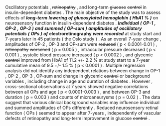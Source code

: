 Oscillatory potentials , ~~retinopathy~~ , and long-term ~~glucose~~ ~~control~~ in insulin-dependent diabetes . The main objective of the study was to assess effects of ***long-term*** ***lowering*** ***of*** ***glucosylated*** ***hemoglobin*** ***(*** ***HbA1*** ***%*** ***)*** on neurosensory function in insulin-dependent diabetes . ***Individual*** ***(*** ***OP-1*** ***,*** ***OP-2*** ***,*** ***OP-3*** ***)*** ***and*** ***summed*** ***(*** ***OP-sum*** ***)*** ***amplitudes*** ***of*** ***oscillatory*** ***potentials*** ***(*** ***OPs*** ***)*** ***of*** **electroretinography** ***were*** ***recorded*** at study start and 7-years later in 45 patients ( the Oslo study ) . As an overall 7-year change , amplitudes of OP-2 , OP-3 and OP-sum were ~~reduced~~ ( p < 0.0001-0.01 ) , ~~retinopathy~~ ~~worsened~~ ( p = 0.005 ) , intraocular pressure decreased ( p < 0.001 ) , systolic blood pressure increased ( p < 0.0002 ) , and glycemic ~~control~~ improved from HbA1 of 11.2 +/- 2.2 % at study start to a 7-year cumulative mean of 9.5 +/- 1.5 % ( p < 0.0001 ) . Multiple regression analysis did not identify any independent relations between change in OP-1 , OP-2 , OP-3 , OP-sum and change in glycemic ~~control~~ or background variables , including change in age and duration of diabetes . However , cross-sectional observations at 7 years showed negative correlations between all OPs and age ( p < 0.0001-0.003 ) , and between OP-3 and duration ( p = 0.003 ) and counts of microaneurysms ( p = 0.02 ) . The data suggest that various clinical background variables may influence individual and summed amplitudes of OPs differently . Reduced neurosensory retinal function ( OPs ) seemed to appear after 7-years , independently of vascular defects of retinopathy and long-term improvement in glucose ~~control~~ . 